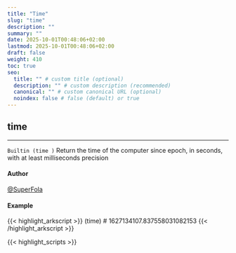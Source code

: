 ```yaml
---
title: "Time"
slug: "time"
description: ""
summary: ""
date: 2025-10-01T00:48:06+02:00
lastmod: 2025-10-01T00:48:06+02:00
draft: false
weight: 410
toc: true
seo:
  title: "" # custom title (optional)
  description: "" # custom description (recommended)
  canonical: "" # custom canonical URL (optional)
  noindex: false # false (default) or true
---
```


## time

---
`Builtin (time )`
Return the time of the computer since epoch, in seconds, with at least milliseconds precision

#### Author
[@SuperFola](https://github.com/SuperFola)

#### Example
{{< highlight_arkscript >}}
(time)  # 1627134107.837558031082153
{{< /highlight_arkscript >}}



{{< highlight_scripts >}}
